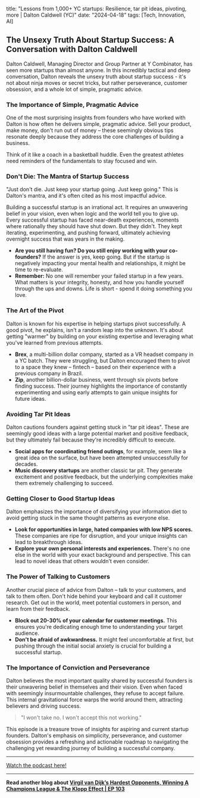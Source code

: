 

title: "Lessons from 1,000+ YC startups: Resilience, tar pit ideas, pivoting, more | Dalton Caldwell (YC)"
date: "2024-04-18"
tags: [Tech, Innovation, AI]


## The Unsexy Truth About Startup Success: A Conversation with Dalton Caldwell

Dalton Caldwell, Managing Director and Group Partner at Y Combinator, has seen more startups than almost anyone. In this incredibly tactical and deep conversation, Dalton reveals the unsexy truth about startup success - it's not about ninja moves or secret tricks, but rather perseverance, customer obsession, and a whole lot of simple, pragmatic advice.

### The Importance of Simple, Pragmatic Advice

One of the most surprising insights from founders who have worked with Dalton is how often he delivers simple, pragmatic advice. Sell your product, make money, don't run out of money – these seemingly obvious tips resonate deeply because they address the core challenges of building a business. 

Think of it like a coach in a basketball huddle. Even the greatest athletes need reminders of the fundamentals to stay focused and win. 

### Don't Die: The Mantra of Startup Success

"Just don't die. Just keep your startup going. Just keep going." This is Dalton's mantra, and it's often cited as his most impactful advice. 

Building a successful startup is an irrational act. It requires an unwavering belief in your vision, even when logic and the world tell you to give up. Every successful startup has faced near-death experiences, moments where rationally they should have shut down. But they didn't. They kept iterating, experimenting, and pushing forward, ultimately achieving overnight success that was years in the making.

* **Are you still having fun? Do you still enjoy working with your co-founders?** If the answer is yes, keep going. But if the startup is negatively impacting your mental health and relationships, it might be time to re-evaluate.
* **Remember:** No one will remember your failed startup in a few years. What matters is your integrity, honesty, and how you handle yourself through the ups and downs. Life is short - spend it doing something you love.

### The Art of the Pivot

Dalton is known for his expertise in helping startups pivot successfully. A good pivot, he explains, isn't a random leap into the unknown. It's about getting "warmer" by building on your existing expertise and leveraging what you've learned from previous attempts.

* **Brex**, a multi-billion dollar company, started as a VR headset company in a YC batch. They were struggling, but Dalton encouraged them to pivot to a space they knew – fintech – based on their experience with a previous company in Brazil.
* **Zip**, another billion-dollar business, went through six pivots before finding success.  Their journey highlights the importance of constantly experimenting and using early attempts to gain unique insights for future ideas.

### Avoiding Tar Pit Ideas

Dalton cautions founders against getting stuck in "tar pit ideas". These are seemingly good ideas with a large potential market and positive feedback, but they ultimately fail because they're incredibly difficult to execute.

* **Social apps for coordinating friend outings**, for example, seem like a great idea on the surface, but have been attempted unsuccessfully for decades.
* **Music discovery startups** are another classic tar pit. They generate excitement and positive feedback, but the underlying complexities make them extremely challenging to succeed.

### Getting Closer to Good Startup Ideas

Dalton emphasizes the importance of diversifying your information diet to avoid getting stuck in the same thought patterns as everyone else.

* **Look for opportunities in large, hated companies with low NPS scores.** These companies are ripe for disruption, and your unique insights can lead to breakthrough ideas.
* **Explore your own personal interests and experiences.** There's no one else in the world with your exact background and perspective.  This can lead to novel ideas that others wouldn't even consider.

### The Power of Talking to Customers

Another crucial piece of advice from Dalton – talk to your customers, and talk to them often.  Don't hide behind your keyboard and call it customer research. Get out in the world, meet potential customers in person, and learn from their feedback.

* **Block out 20-30% of your calendar for customer meetings.** This ensures you're dedicating enough time to understanding your target audience.
* **Don't be afraid of awkwardness.** It might feel uncomfortable at first, but pushing through the initial social anxiety is crucial for building a successful startup.

### The Importance of Conviction and Perseverance

Dalton believes the most important quality shared by successful founders is their unwavering belief in themselves and their vision. Even when faced with seemingly insurmountable challenges, they refuse to accept failure. This internal gravitational force warps the world around them, attracting believers and driving success.

> "I won't take no. I won't accept this not working."

This episode is a treasure trove of insights for aspiring and current startup founders.  Dalton's emphasis on simplicity, perseverance, and customer obsession provides a refreshing and actionable roadmap to navigating the challenging yet rewarding journey of building a successful company.

---

<a href="https://youtube.com/watch?v=m7LvNTbaqSI" target="_blank">Watch the podcast here!</a>


---

**Read another blog about [Virgil van Dijk’s Hardest Opponents, Winning A Champions League & The Klopp Effect | EP 103](./20240405-virgilvandijk-therestisfootball)**
